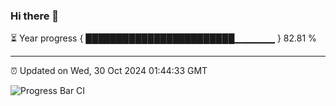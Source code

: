 ### Hi there 👋

⏳ Year progress { ████████████████████████▁▁▁▁▁▁ } 82.81 %

---

⏰ Updated on Wed, 30 Oct 2024 01:44:33 GMT

![Progress Bar CI](https://github.com/ZhaoGui/ZhaoGui/workflows/Progress%20Bar%20CI/badge.svg)
